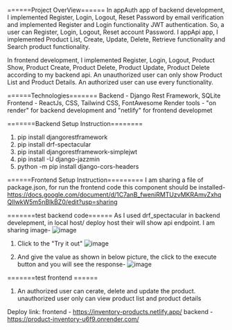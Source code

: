 ======Project OverView======
In appAuth app of backend development, I implemented Register, Login, Logout, Reset Password by email verification and implemented Register and Login functionality JWT authentication.
So, a user can Register, Login, Logout, Reset account Password.
I appApi app, I implemented Product List, Create, Update, Delete, Retrieve functionality and Search product functionality.

In frontend development, I implemented Register, Login, Logout, Product Show, Product Create, Product Delete, Product Update, Product Delete according to my backend api.
An unauthorized user can only show Product List and Product Details. An authorized user can use every functionality.


======Technologies=======
Backend - Django Rest Framework, SQLite
Frontend - ReactJs, CSS, Tailwind CSS, FontAwesome
Render tools - "on render" for backend development and "netlify" for frontend developmet

 =======Backend Setup Instruction========
1. pip install djangorestframework
2. pip install drf-spectacular
3. pip install djangorestframework-simplejwt
4. pip install -U django-jazzmin
5. python -m pip install django-cors-headers

======Frontend Setup Instruction=========
I am sharing a file of package.json, for run the frontend code this component should be installed-
https://docs.google.com/document/d/1C7anB_fweniRMTUzvMKRAmvZxhqQIlwkW5m5nBlkBZ0/edit?usp=sharing

=======test backend code======
As I used drf_spectacular in backend develepment, in local host/ deploy host their will show api endpoint. I am sharing image-
![image](https://github.com/user-attachments/assets/c32ef398-657c-4cf9-aaec-b59e20c9deeb)

1. Click to the "Try it out"
![image](https://github.com/user-attachments/assets/015fcb38-ef44-472b-9852-b10a7f991fe2)

2. And give the value as shown in below picture, the click to the execute button and you will see the response-
![image](https://github.com/user-attachments/assets/9d9918a4-239a-4f68-9cc0-8afbf6cbaf31)

=======test frontend ======
1. An authorized user can cerate, delete and update the product. unauthorized user only can view product list and product details


Deploy link:
frontend - https://inventory-products.netlify.app/
backend - https://product-inventory-u6f9.onrender.com/




